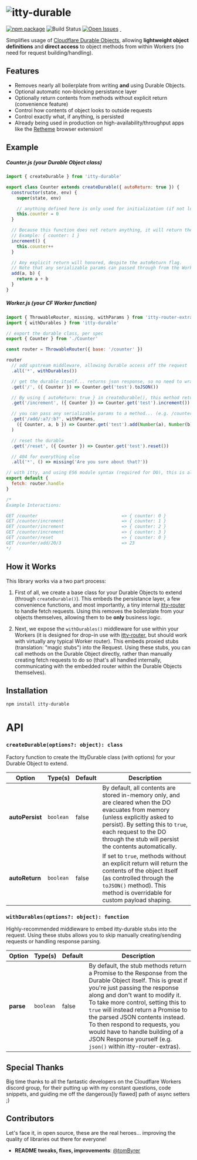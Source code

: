 # ![itty-durable](https://user-images.githubusercontent.com/865416/175660491-4f428e41-47f5-4d43-92d3-02ce29309878.png)

[![npm package][npm-image]][npm-url]
![Build Status](https://github.com/kwhitley/itty-router/actions/workflows/verify.yml/badge.svg)
[![Open Issues][issues-image]][issues-url]
<a href="https://github.com/kwhitley/itty-durable" target="\_parent">
  <img alt="" src="https://img.shields.io/github/stars/kwhitley/itty-durable.svg?style=social&label=Star" />
</a>
<a href="https://twitter.com/kevinrwhitley" target="\_parent">
  <img alt="" src="https://img.shields.io/twitter/follow/kevinrwhitley.svg?style=social&label=Follow" />
</a>

Simplifies usage of [Cloudflare Durable Objects](https://blog.cloudflare.com/introducing-workers-durable-objects/), allowing **lightweight object definitions** and **direct access** to object methods from within Workers (no need for request building/handling).

## Features
- Removes nearly all boilerplate from writing **and** using Durable Objects.
- Optional automatic non-blocking persistance layer
- Optionally return contents from methods without explicit return (convenience feature)
- Control how contents of object looks to outside requests
- Control exactly what, if anything, is persisted
- Already being used in production on high-availability/throughput apps like the [Retheme](http://retheme.org/) browser extension!

## Example
##### Counter.js (your Durable Object class)
```js
import { createDurable } from 'itty-durable'

export class Counter extends createDurable({ autoReturn: true }) {
  constructor(state, env) {
    super(state, env)

    // anything defined here is only used for initialization (if not loaded from storage)
    this.counter = 0
  }

  // Because this function does not return anything, it will return the entire contents
  // Example: { counter: 1 }
  increment() {
    this.counter++
  }

  // Any explicit return will honored, despite the autoReturn flag.
  // Note that any serializable params can passed through from the Worker without issue.
  add(a, b) {
    return a + b
  }
}
```

##### Worker.js (your CF Worker function)
```js
import { ThrowableRouter, missing, withParams } from 'itty-router-extras'
import { withDurables } from 'itty-durable'

// export the durable class, per spec
export { Counter } from './Counter'

const router = ThrowableRouter({ base: '/counter' })

router
  // add upstream middleware, allowing Durable access off the request
  .all('*', withDurables())

  // get the durable itself... returns json response, so no need to wrap
  .get('/', ({ Counter }) => Counter.get('test').toJSON())

  // By using { autoReturn: true } in createDurable(), this method returns the contents
  .get('/increment', ({ Counter }) => Counter.get('test').increment())

  // you can pass any serializable params to a method... (e.g. /counter/add/3/4 => 7)
  .get('/add/:a?/:b?', withParams,
    ({ Counter, a, b }) => Counter.get('test').add(Number(a), Number(b))
  )

  // reset the durable
  .get('/reset', ({ Counter }) => Counter.get('test').reset())

  // 404 for everything else
  .all('*', () => missing('Are you sure about that?'))

// with itty, and using ES6 module syntax (required for DO), this is all you need
export default {
  fetch: router.handle
}

/*
Example Interactions:

GET /counter                                => { counter: 0 }
GET /counter/increment                      => { counter: 1 }
GET /counter/increment                      => { counter: 2 }
GET /counter/increment                      => { counter: 3 }
GET /counter/reset                          => { counter: 0 }
GET /counter/add/20/3                       => 23
*/
```

## How it Works
This library works via a two part process:

1. First of all, we create a base class for your Durable Objects to extend (through `createDurable()`).  This embeds the persistance layer, a few convenience functions, and most importantly, a tiny internal [itty-router](https://www.npmjs.com/package/itty-router) to handle fetch requests.  Using this removes the boilerplate from your objects themselves, allowing them to be **only** business logic.

2. Next, we expose the `withDurables()` middleware for use within your Workers (it is designed for drop-in use with [itty-router](https://www.npmjs.com/package/itty-router), but should work with virtually any typical Worker router).  This embeds proxied stubs (translation: "magic stubs") into the Request.  Using these stubs, you can call methods on the Durable Object directly, rather than manually creating fetch requests to do so (that's all handled internally, communicating with the embedded router within the Durable Objects themselves).

## Installation

```
npm install itty-durable
```

# API

### `createDurable(options?: object): class`
Factory function to create the IttyDurable class (with options) for your Durable Object to extend.

| Option | Type(s) | Default | Description |
| --- | --- | --- | --- |
| **autoPersist** | `boolean` | false | By default, all contents are stored in-memory only, and are cleared when the DO evacuates from memory (unless explicitly asked to persist).  By setting this to `true`, each request to the DO through the stub will persist the contents automatically.
| **autoReturn** | `boolean` | false | If set to `true`, methods without an explicit return will return the contents of the object itself (as controlled through the `toJSON()` method).  This method is overridable for custom payload shaping.

### `withDurables(options?: object): function`
Highly-recommended middleware to embed itty-durable stubs into the request.  Using these stubs allows you to skip manually creating/sending requests or handling response parsing.

| Option | Type(s) | Default | Description |
| --- | --- | --- | --- |
| **parse** | `boolean` | false | By default, the stub methods return a Promise to the Response from the Durable Object itself.  This is great if you're just passing the response along and don't want to modify it.  To take more control, setting this to `true` will instead return a Promise to the parsed JSON contents instead.  To then respond to requests, you would have to handle building of a JSON Response yourself (e.g. `json()` within itty-router-extras).

[twitter-image]:https://img.shields.io/twitter/url?style=social&url=https%3A%2F%2Fwww.npmjs.com%2Fpackage%2Fitty-durable
[logo-image]:https://user-images.githubusercontent.com/865416/114285361-2bd3e180-9a1c-11eb-8386-a2e9f4383d43.png
[gzip-image]:https://img.shields.io/bundlephobia/minzip/itty-durable
[gzip-url]:https://bundlephobia.com/result?p=itty-durable
[issues-image]:https://img.shields.io/github/issues/kwhitley/itty-durable
[issues-url]:https://github.com/kwhitley/itty-durable/issues
[npm-image]:https://img.shields.io/npm/v/itty-durable.svg
[npm-url]:http://npmjs.org/package/itty-durable
[travis-image]:https://travis-ci.org/kwhitley/itty-durable.svg?branch=v0.x
[travis-url]:https://travis-ci.org/kwhitley/itty-durable
[david-image]:https://david-dm.org/kwhitley/itty-durable/status.svg
[david-url]:https://david-dm.org/kwhitley/itty-durable
[coveralls-image]:https://coveralls.io/repos/github/kwhitley/itty-durable/badge.svg?branch=v0.x
[coveralls-url]:https://coveralls.io/github/kwhitley/itty-durable?branch=v0.x

## Special Thanks
Big time thanks to all the fantastic developers on the Cloudflare Workers discord group, for their putting up with my constant questions, code snippets, and guiding me off the dangerous[ly flawed] path of async setters ;)

## Contributors
Let's face it, in open source, these are the real heroes... improving the quality of libraries out there for everyone!
 - **README tweaks, fixes, improvements**: [@tomByrer](https://github.com/tomByrer)
